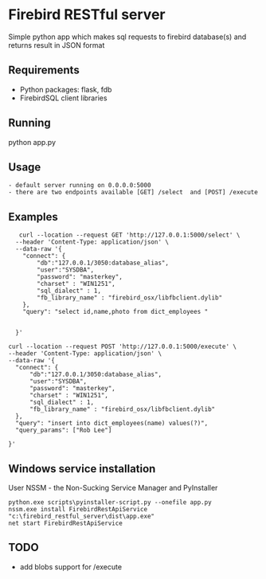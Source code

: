 # Firebird RESTful server

Simple python app which makes sql requests to firebird database(s) and returns result in JSON format

## Requirements

 - Python packages: flask, fdb
 - FirebirdSQL client libraries


## Running
   python app.py


## Usage
    - default server running on 0.0.0.0:5000  
    - there are two endpoints available [GET] /select  and [POST] /execute    
## Examples
```
   curl --location --request GET 'http://127.0.0.1:5000/select' \
  --header 'Content-Type: application/json' \
  --data-raw '{
    "connect": {
        "db":"127.0.0.1/3050:database_alias",
        "user":"SYSDBA",
        "password": "masterkey",
        "charset" : "WIN1251",
        "sql_dialect" : 1,
        "fb_library_name" : "firebird_osx/libfbclient.dylib"
    },
    "query": "select id,name,photo from dict_employees "


  }'
  ```


  ```
  curl --location --request POST 'http://127.0.0.1:5000/execute' \
--header 'Content-Type: application/json' \
--data-raw '{
    "connect": {
        "db":"127.0.0.1/3050:database_alias",
        "user":"SYSDBA",
        "password": "masterkey",
        "charset" : "WIN1251",
        "sql_dialect" : 1,
        "fb_library_name" : "firebird_osx/libfbclient.dylib"
    },
    "query": "insert into dict_employees(name) values(?)",
    "query_params": ["Rob Lee"]

}'
  ```

## Windows service installation
  User NSSM - the Non-Sucking Service Manager and PyInstaller

  ```
  python.exe scripts\pyinstaller-script.py --onefile app.py
  nssm.exe install FirebirdRestApiService "c:\firebird_restful_server\dist\app.exe"
  net start FirebirdRestApiService

  ```


## TODO

  - add blobs support for /execute
